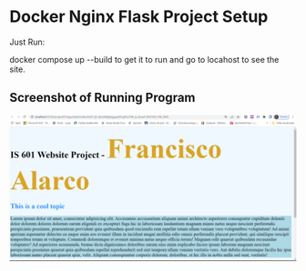 # Docker Nginx Flask Project Setup

Just Run:

docker compose up --build to get it to run and go to locahost to see the site.

## Screenshot of Running Program


![Running Program](screenshots/website01.png)


